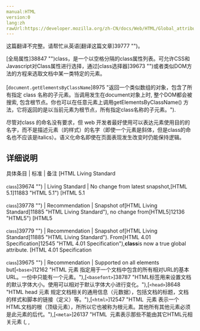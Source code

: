 ```yaml
---
manual:HTML
version:0
lang:zh
rawUrl:https://developer.mozilla.org/zh-CN/docs/Web/HTML/Global_attributes/class#
---
```




这篇翻译不完整。请帮忙从英语[翻译这篇文章]39777 "")。






[全局属性]38847 "")class，是一个以空格分隔的class属性列表。可允许CSS和Javascript对Class属性进行选择，通过[class选择器]39673 "")或者类似DOM方法的方程来选取文档中某一类特定的元素。<br></br>[`document.getElementsByClassName`]8975 "返回一个类似数组的对象，包含了所有指定 class 名称的子元素。当调用发生在document对象上时, 整个DOM都会被搜索, 包含根节点。你也可以在任意元素上调用getElementsByClassName() 方法，它将返回的是以当前元素为根节点，所有指定class名称的子元素。").



尽管对class 的命名没有要求，但 web 开发者最好使用可以表达元素使用目的的名字，而不是描述元素（的样式）的名字（即使一个元素是斜体，但是class的命名也不应该是italics）。语义化命名即使在页面表现发生改变时仍能保持逻辑。


## 详细说明<a name="详细说明"></a>

具体条目 | 标准 | 备注 
[HTML Living Standard<br></br><small>class</small>]39674 "") | Living Standard | No change from latest snapshot,[HTML 5.1]11883 "HTML 5.1") 
[HTML 5.1<br></br><small>class</small>]39778 "") | Recommendation | Snapshot of[HTML Living Standard]11885 "HTML Living Standard"), no change from[HTML5]12136 "HTML5") 
[HTML5<br></br><small>class</small>]39779 "") | Recommendation | Snapshot of[HTML Living Standard]11885 "HTML Living Standard"). From[HTML 4.01 Specification]12545 "HTML 4.01 Specification"),**class**is now a true global attribute. 
[HTML 4.01 Specification<br></br><small>class</small>]39675 "") | Recommendation | Supported on all elements but[`<base>`]12162 "HTML <base> 元素 指定用于一个文档中包含的所有相对URL的基本URL。一份中只能有一个<base>元素。"),[`<basefont>`]38787 "HTML标签用来设置文档的默认字体大小。使用<font>可以相对于默认字体大小进行变化。"),[`<head>`]8648 "HTML head 元素 规定文档相关的通用信息（元数据），包括文档的标题，文档的样式和脚本的链接（定义）等。"),[`<html>`]12547 "HTML <html> 元素 表示一个HTML文档的根（顶级元素），所所以它也被称为根元素。其他所有其他元素必须是此元素的后代。"),[`<meta>`]26137 "HTML <meta> 元素表示那些不能由其它HTML元相关元素 (<base>, <link>, <script>, <style> 或 <title>) 之一表示的任何元数据信息."),[`<param>`]38830 "HTML <param> 元素(或 HTML Parameter 元素) 定义了 <object>的参数"),[`<script>`]8665 "HTML <script> 元素用于嵌入或引用可执行脚本。"),[`<style>`]16540 "HTML的<style>元素包含了文档的样式化信息或者文档的一部分。指定的样式化星系包含的该元素内，通常是CSS的格式。"), and[`<title>`]38841 "HTML <title> 元素 定义文档的标题，显示在浏览器的标题栏或标签页上。它只可以包含文本，若是包含有标签，则包含的任何标签都不会被解释。"). 


## 浏览器兼容<a name="浏览器兼容"></a>


**[We&#39;re converting our compatibility data into a machine-readable JSON format]3344 "")**. This compatibility table still uses the old format, because we haven&#39;t yet converted the data it contains.**[Find out how you can help!]3392 "")**


* 
* 

特性 | Chrome | Firefox (Gecko) | Internet Explorer | Opera | Safari 
基础支持 | (Yes) | (Yes)[1] | (Yes) | (Yes) | (Yes) 





[1] 在Firefox 32及往后的版本中，class才成为真正的全局属性。


## 另见<a name="另见"></a>

* 所有[全局属性]38847 "")。



